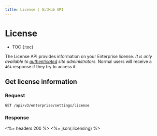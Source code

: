 ```yaml
---
title: License | GitHub API
---
```


# License

* TOC
{:toc}

The License API provides information on your Enterprise license. *It is only available to [authenticated](/v3/#authentication) site administrators.* Normal users will receive a `404` response if they try to access it.

## Get license information

### Request

    GET /api/v3/enterprise/settings/license

### Response

<%= headers 200 %>
<%= json(:licensing) %>

